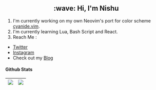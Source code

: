 <h2 align="center">:wave: Hi, I'm Nishu</h2>

1. I'm currently working on my own Neovim's port for color scheme [cyanide.vim](https://github.com/nishu-murmu/cyanide.vim).
2. I'm currently learning Lua, Bash Script and React.
3. Reach Me :
 * [Twitter](twitter.com/_GLiches_)
 * [Instagram](instagram.com/nishu_murmu)
 * Check out my [Blog](https://medium.com/@nishumurmu)

#### Github Stats
<img src="https://github-readme-stats.vercel.app/api/top-langs/?username=nishu-murmu&layout=compact&show_icons=true&theme=gruvbox&langs_count=8&hide_border=true" />|<a src="https://github.com/nishu-murmu/github-readme-stats"><img src="https://github-readme-stats.vercel.app/api?username=nishu-murmu&show_icons=true&theme=gruvbox&hide_border=true&hide=stars"></a>
|--------------|-------------|
